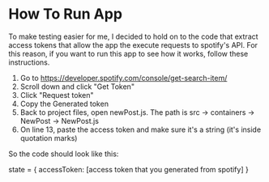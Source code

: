 # How To Run App

To make testing easier for me, I decided to hold on to the code that extract access tokens that allow the app the execute requests to spotify's API. For this reason, if you want to run this app to see how it works, follow these instructions.

1. Go to https://developer.spotify.com/console/get-search-item/
2. Scroll down and click "Get Token"
3. Click "Request token"
4. Copy the Generated token
5. Back to project files, open newPost.js. The path is src -> containers -> NewPost -> NewPost.js
6. On line 13, paste the access token and make sure it's a string (it's inside quotation marks)

So the code should look like this:

state = {
  accessToken: [access token that you generated from spotify]
}
